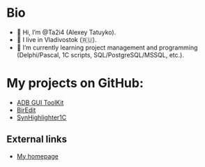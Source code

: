 # Bio
- 👋 Hi, I’m @Ta2i4 (Alexey Tatuyko).
- 👀 I live in Vladivostok (:ru:).
- 🌱 I’m currently learning project management and programming (Delphi/Pascal, 1C scripts, SQL/PostgreSQL/MSSQL, etc.).


# My projects on GitHub:
- [ADB GUI ToolKit](https://github.com/Ta2i4/adb-gui-toolkit)
- [BirEdit](https://github.com/Ta2i4/BirEdit)
- [SynHighlighter1C](https://github.com/Ta2i4/SynHighlighter1C)


## External links
- [My homepage](http://ta2i4.ru/)
